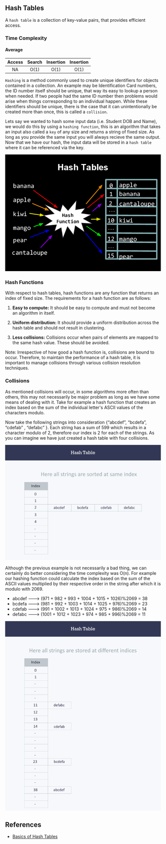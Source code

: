 ## Hash Tables

A `hash table` is a collection of key-value pairs, that provides efficient access.

### Time Complexity

#### Average

| Access | Search | Insertion | Insertion |
| :----: | :----: | :-------: | :-------: |
|   NA   |  O(1)  |   O(1)    |   O(1)    |

`Hashing` is a method commonly used to create unique identifiers for objects contained in a collection. An example may be Identification Card numbers, the ID number itself should be unique, that way its easy to lookup a person when needed. If two people had the same ID number then problems would arise when things corresponding to an individual happen. While these identifiers should be unique, there is the case that it can unintentionally be created more than once, this is called a `collision`.

Lets say we wanted to hash some input data (i.e. Student DOB and Name), we would do this by using a `hashing function`, this is an algorithm that takes an input also called a `key` of any size and returns a string of fixed size. As long as you provide the same input you will always recieve the same output. Now that we have our hash, the input data will be stored in a `hash table` where it can be referenced via the key.

![fig1](/Hash-Tables/images/fig1.png)

### Hash Functions

With respect to hash tables, hash functions are any function that returns an index of fixed size. The requirements for a hash function are as follows:

1. **Easy to compute:** It should be easy to compute and must not become an algorithm in itself.

2. **Uniform distribution:** It should provide a uniform distribution across the hash table and should not result in clustering.

3. **Less collisions:** Collisions occur when pairs of elements are mapped to the same hash value. These should be avoided.

Note: Irrespective of how good a hash function is, collisions are bound to occur. Therefore, to maintain the performance of a hash table, it is important to manage collisions through various collision resolution techniques.

### Collisions

As mentioned collisions will occur, in some algorithms more often than others, this may not necessarily be major problem as long as we have some means of dealing with it. Take for example a hash function that creates an index based on the sum of the individual letter's ASCII values of the characters modulo.

Now take the following strings into consideration {“abcdef”, “bcdefa”, “cdefab” , “defabc” }. Each string has a sum of 599 which results in a character modulo of 2, therefore our index is 2 for each of the strings. As you can imagine we have just created a hash table with four collisions.

![fig2](/Hash-Tables/images/fig2.png)

Although the previous example is not necessarily a bad thing, we can certainly do better considering the time complexity was O(n). For example our hashing function could calculate the index based on the sum of the ASCII values multiplied by their respective order in the string after which it is modulo with 2069.

- abcdef ---> (971 + 982 + 993 + 1004 + 1015 + 1026)%2069 = 38
- bcdefa ---> (981 + 992 + 1003 + 1014 + 1025 + 976)%2069 = 23
- cdefab ---> (991 + 1002 + 1013 + 1024 + 975 + 986)%2069 = 14
- defabc ---> (1001 + 1012 + 1023 + 974 + 985 + 996)%2069 = 11

![fig3](/Hash-Tables/images/fig3.png)

## References

- [Basics of Hash Tables](https://www.hackerearth.com/practice/data-structures/hash-tables/basics-of-hash-tables/tutorial/)
